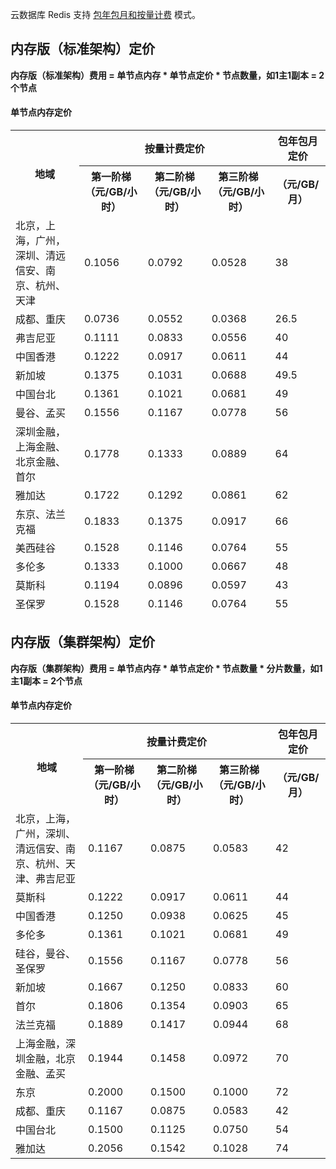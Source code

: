 
云数据库 Redis 支持 [包年包月和按量计费](https://cloud.tencent.com/document/product/239/30822) 模式。

## 内存版（标准架构）定价
**内存版（标准架构）费用 = 单节点内存 * 单节点定价 * 节点数量，如1主1副本 = 2个节点**

#### 单节点内存定价
<table>
<thead><tr><th rowspan = "2">地域</th><th colspan = "3">按量计费定价</th><th>包年包月定价</th></tr>
<tr>
<th>第一阶梯（元/GB/小时）</th><th>第二阶梯（元/GB/小时）</th><th>第三阶梯（元/GB/小时）</th><th>（元/GB/月）</td></tr>
<tr>
<td>北京，上海，广州，深圳、清远信安、南京、杭州、天津</td>
<td>0.1056</td><td>0.0792</td><td>0.0528</td><td>38</td></tr>
<td>成都、重庆</td>
<td>0.0736 </td><td>0.0552 </td><td>0.0368</td><td>26.5</td></tr>
<tr>
<td>弗吉尼亚</td>
<td>0.1111</td><td>0.0833</td><td>0.0556</td><td>40</td></tr>
<tr>
<td>中国香港</td>
<td>0.1222 </td><td>0.0917 </td><td>0.0611 </td><td>44</td></tr>
<td>新加坡</td>
<td>0.1375</td><td>0.1031</td><td>0.0688</td><td>49.5</td></tr>
<td>中国台北</td>
<td>0.1361 </td><td>0.1021 </td><td>0.0681 </td><td>49</td></tr>
<tr>
<td>曼谷、孟买</td>
<td>0.1556</td><td>0.1167</td><td>0.0778</td><td>56</td></tr>
<tr>
<td>深圳金融，上海金融、北京金融、首尔</td>
<td>0.1778</td><td>0.1333</td><td>0.0889</td><td>64</td></tr>
<tr>
<td>雅加达</td>
<td>0.1722 </td><td>0.1292 </td><td>0.0861 </td><td>62</td></tr>
<td>东京、法兰克福</td>
<td>0.1833 </td><td>0.1375 </td><td>0.0917 </td><td>66</td></tr>
<tr>
<td>美西硅谷</td>
<td>0.1528 </td><td>0.1146 </td><td>0.0764 </td><td>55</td></tr>
<td>多伦多</td>
<td>0.1333 </td><td>0.1000 </td><td>0.0667 </td><td>48</td></tr>
<tr>
<td>莫斯科</td>
<td>0.1194 </td><td>0.0896 </td><td>0.0597 </td><td>43</td></tr>
<td>圣保罗</td>
<td>0.1528 </td><td>0.1146 </td><td>0.0764</td><td>55</td></tr>
</table>

## 内存版（集群架构）定价
**内存版（集群架构）费用 = 单节点内存 * 单节点定价 * 节点数量 * 分片数量，如1主1副本 = 2个节点**

#### 单节点内存定价
<table>
<tr>
<th rowspan = "2">地域</th><th colspan = "3">按量计费定价</th><th>包年包月定价</th></tr>
<tr>
<th>第一阶梯（元/GB/小时）</th><th>第二阶梯（元/GB/小时）</th><th>第三阶梯（元/GB/小时）</th><th>（元/GB/月）</th></tr>
<tr>
<td>北京，上海，广州，深圳、清远信安、南京、杭州、天津、弗吉尼亚</td>
<td>0.1167</td><td>0.0875</td><td>0.0583</td><td>42</td></tr>
<tr>
<td>莫斯科</td>
<td>0.1222</td><td>0.0917</td><td>0.0611</td><td>44</td></tr>
<tr>
<td>中国香港</td>
<td>0.1250</td><td>0.0938</td><td>0.0625</td><td>45</td></tr>
<tr>
<td>多伦多</td>
<td>0.1361</td><td>0.1021</td><td>0.0681</td><td>49</td></tr>
<tr>
<td>硅谷，曼谷、圣保罗</td>
<td>0.1556</td><td>0.1167</td><td>0.0778</td><td>56</td></tr>
<tr>
<td>新加坡</td>
<td>0.1667</td><td>0.1250</td><td>0.0833</td><td>60</td></tr>
<tr>
<td>首尔</td>
<td>0.1806</td><td>0.1354</td><td>0.0903</td><td>65</td></tr>
<tr>
<td>法兰克福</td>
<td>0.1889</td><td>0.1417</td><td>0.0944</td><td>68</td></tr>
<tr>
<td>上海金融，深圳金融，北京金融、孟买</td>
<td>0.1944</td><td>0.1458</td><td>0.0972</td><td>70</td></tr>
<tr>
<td>东京</td>
<td>0.2000</td><td>0.1500</td><td>0.1000</td><td>72</td></tr>
<td>成都、重庆</td>
<td>0.1167 </td><td>0.0875 </td><td>0.0583 </td><td>42</td></tr>
<td>中国台北</td>
<td>0.1500 </td><td>0.1125 </td><td>0.0750 </td><td>54</td></tr>
<td>雅加达</td>
<td>0.2056 </td><td>0.1542 </td><td>0.1028 </td><td>74</td></tr>
</table>


